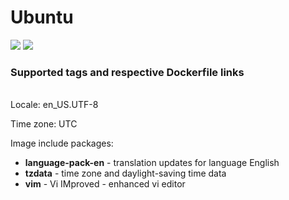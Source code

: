 # Ubuntu
[![](https://images.microbadger.com/badges/image/antonchernik/ubuntu.svg)](https://microbadger.com/images/antonchernik/ubuntu "Get your own image badge on microbadger.com")
[![](https://images.microbadger.com/badges/version/antonchernik/ubuntu.svg)](https://microbadger.com/images/antonchernik/ubuntu "Get your own version badge on microbadger.com")
### Supported tags and respective Dockerfile links
<br/>
  Locale: en_US.UTF-8
  
  Time zone: UTC
  
  Image include packages:
  * **language-pack-en** - translation updates for language English
  * **tzdata** - time zone and daylight-saving time data
  * **vim** - Vi IMproved - enhanced vi editor